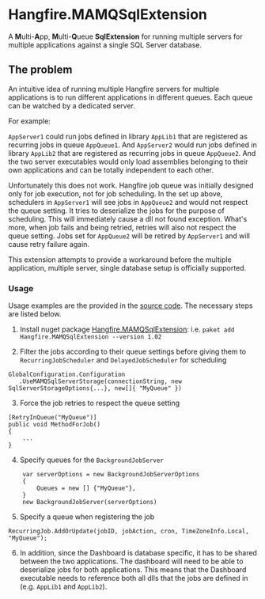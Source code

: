 # Hangfire.MAMQSqlExtension
A **M**ulti-**A**pp, **M**ulti-**Q**ueue **SqlExtension** for running multiple servers for multiple applications against a single SQL Server database.

## The problem
An intuitive idea of running multiple Hangfire servers for multiple applications is to run different applications in different queues. Each queue can be watched by a dedicated server.

For example: 

`AppServer1` could run jobs defined in library `AppLib1` that are registered as recurring jobs in queue `AppQueue1`. And `AppServer2` would run jobs defined in library `AppLib2` that are registered as recurring jobs in queue `AppQueue2`. And the two server executables would only load assemblies belonging to their own applications and can be totally independent to each other.

Unfortunately this does not work. Hangfire job queue was initially designed only for job execution, not for job scheduling. In the set up above, schedulers in `AppServer1` will see jobs in `AppQueue2` and would not respect the queue setting. It tries to deserialize the jobs for the purpose of scheduling. This will immediately cause a dll not found exception. What's more, when job fails and being retried, retries will also not respect the queue setting. Jobs set for `AppQueue2` will be retired by `AppServer1` and will cause retry failure again.

This extension attempts to provide a workaround before the multiple application, multiple server, single database setup is officially supported.


### Usage
Usage examples are the provided in the [source code](https://github.com/GeXiaoguo/Hangfire.MAMQSqlExtension). The necessary steps are listed below.

1. Install nuget package [Hangfire.MAMQSqlExtension](https://www.nuget.org/packages/Hangfire.MAMQSqlExtension/1.0.1):  i.e. `paket add Hangfire.MAMQSqlExtension --version 1.02`

2. Filter the jobs according to their queue settings before giving them to `RecurringJobScheduler` and `DelayedJobScheduler` for scheduling

```
GlobalConfiguration.Configuration
   .UseMAMQSqlServerStorage(connectionString, new SqlServerStorageOptions{...}, new[]{ "MyQueue" })
```

3. Force the job retries to respect the queue setting

```
[RetryInQueue("MyQueue")]
public void MethodForJob()
{
    ...
}
```

4. Specify queues for the `BackgroundJobServer`

```
    var serverOptions = new BackgroundJobServerOptions
    {
        Queues = new [] {"MyQueue"},
    }
    new BackgroundJobServer(serverOptions)
```

5. Specify a queue when registering the job

```
RecurringJob.AddOrUpdate(jobID, jobAction, cron, TimeZoneInfo.Local, "MyQueue");
```

6. In addition, since the Dashboard is database specific, it has to be shared between the two applications. The dashboard will need to be able to deserialize jobs for both applications. This means that the Dashboard executable needs to reference both all dlls that the jobs are defined in (e.g. `AppLib1` and `AppLib2`).

